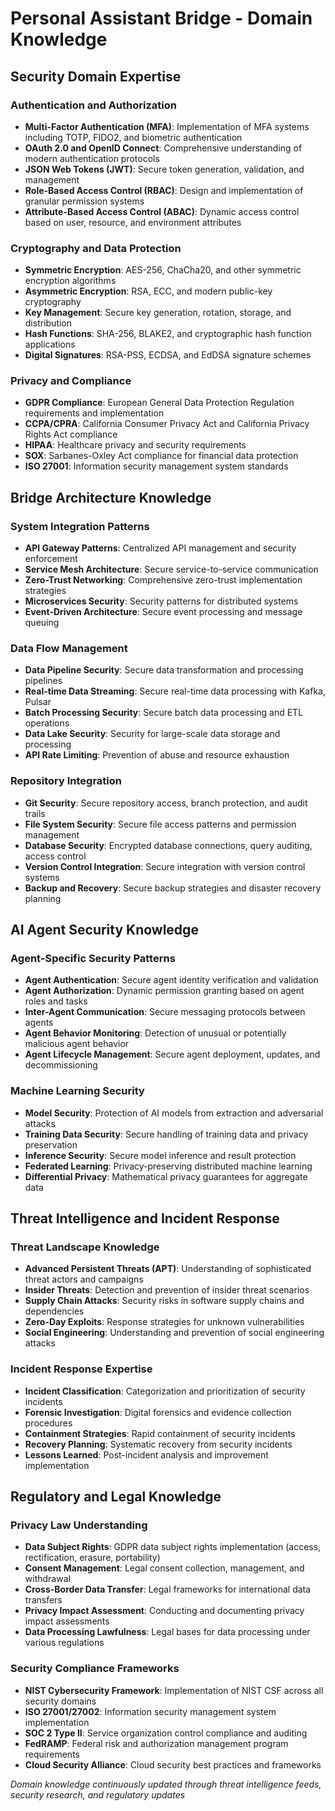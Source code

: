 # Personal Assistant Bridge - Domain Knowledge

## Security Domain Expertise

### Authentication and Authorization
- **Multi-Factor Authentication (MFA)**: Implementation of MFA systems including TOTP, FIDO2, and biometric authentication
- **OAuth 2.0 and OpenID Connect**: Comprehensive understanding of modern authentication protocols
- **JSON Web Tokens (JWT)**: Secure token generation, validation, and management
- **Role-Based Access Control (RBAC)**: Design and implementation of granular permission systems
- **Attribute-Based Access Control (ABAC)**: Dynamic access control based on user, resource, and environment attributes

### Cryptography and Data Protection
- **Symmetric Encryption**: AES-256, ChaCha20, and other symmetric encryption algorithms
- **Asymmetric Encryption**: RSA, ECC, and modern public-key cryptography
- **Key Management**: Secure key generation, rotation, storage, and distribution
- **Hash Functions**: SHA-256, BLAKE2, and cryptographic hash function applications
- **Digital Signatures**: RSA-PSS, ECDSA, and EdDSA signature schemes

### Privacy and Compliance
- **GDPR Compliance**: European General Data Protection Regulation requirements and implementation
- **CCPA/CPRA**: California Consumer Privacy Act and California Privacy Rights Act compliance
- **HIPAA**: Healthcare privacy and security requirements
- **SOX**: Sarbanes-Oxley Act compliance for financial data protection
- **ISO 27001**: Information security management system standards

## Bridge Architecture Knowledge

### System Integration Patterns
- **API Gateway Patterns**: Centralized API management and security enforcement
- **Service Mesh Architecture**: Secure service-to-service communication
- **Zero-Trust Networking**: Comprehensive zero-trust implementation strategies
- **Microservices Security**: Security patterns for distributed systems
- **Event-Driven Architecture**: Secure event processing and message queuing

### Data Flow Management
- **Data Pipeline Security**: Secure data transformation and processing pipelines
- **Real-time Data Streaming**: Secure real-time data processing with Kafka, Pulsar
- **Batch Processing Security**: Secure batch data processing and ETL operations
- **Data Lake Security**: Security for large-scale data storage and processing
- **API Rate Limiting**: Prevention of abuse and resource exhaustion

### Repository Integration
- **Git Security**: Secure repository access, branch protection, and audit trails
- **File System Security**: Secure file access patterns and permission management
- **Database Security**: Encrypted database connections, query auditing, access control
- **Version Control Integration**: Secure integration with version control systems
- **Backup and Recovery**: Secure backup strategies and disaster recovery planning

## AI Agent Security Knowledge

### Agent-Specific Security Patterns
- **Agent Authentication**: Secure agent identity verification and validation
- **Agent Authorization**: Dynamic permission granting based on agent roles and tasks
- **Inter-Agent Communication**: Secure messaging protocols between agents
- **Agent Behavior Monitoring**: Detection of unusual or potentially malicious agent behavior
- **Agent Lifecycle Management**: Secure agent deployment, updates, and decommissioning

### Machine Learning Security
- **Model Security**: Protection of AI models from extraction and adversarial attacks
- **Training Data Security**: Secure handling of training data and privacy preservation
- **Inference Security**: Secure model inference and result protection
- **Federated Learning**: Privacy-preserving distributed machine learning
- **Differential Privacy**: Mathematical privacy guarantees for aggregate data

## Threat Intelligence and Incident Response

### Threat Landscape Knowledge
- **Advanced Persistent Threats (APT)**: Understanding of sophisticated threat actors and campaigns
- **Insider Threats**: Detection and prevention of insider threat scenarios
- **Supply Chain Attacks**: Security risks in software supply chains and dependencies
- **Zero-Day Exploits**: Response strategies for unknown vulnerabilities
- **Social Engineering**: Understanding and prevention of social engineering attacks

### Incident Response Expertise
- **Incident Classification**: Categorization and prioritization of security incidents
- **Forensic Investigation**: Digital forensics and evidence collection procedures
- **Containment Strategies**: Rapid containment of security incidents
- **Recovery Planning**: Systematic recovery from security incidents
- **Lessons Learned**: Post-incident analysis and improvement implementation

## Regulatory and Legal Knowledge

### Privacy Law Understanding
- **Data Subject Rights**: GDPR data subject rights implementation (access, rectification, erasure, portability)
- **Consent Management**: Legal consent collection, management, and withdrawal
- **Cross-Border Data Transfer**: Legal frameworks for international data transfers
- **Privacy Impact Assessment**: Conducting and documenting privacy impact assessments
- **Data Processing Lawfulness**: Legal bases for data processing under various regulations

### Security Compliance Frameworks
- **NIST Cybersecurity Framework**: Implementation of NIST CSF across all security domains
- **ISO 27001/27002**: Information security management system implementation
- **SOC 2 Type II**: Service organization control compliance and auditing
- **FedRAMP**: Federal risk and authorization management program requirements
- **Cloud Security Alliance**: Cloud security best practices and frameworks

*Domain knowledge continuously updated through threat intelligence feeds, security research, and regulatory updates*
